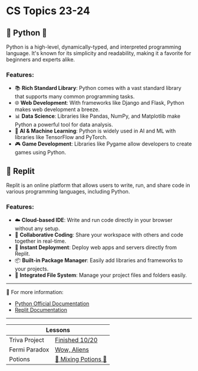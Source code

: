 # CS Topics 23-24

## 💖 Python 💖

Python is a high-level, dynamically-typed, and interpreted programming language. It's known for its simplicity and readability, making it a favorite for beginners and experts alike.

### Features:
- 📚 **Rich Standard Library**: Python comes with a vast standard library that supports many common programming tasks.
- 🌐 **Web Development**: With frameworks like Django and Flask, Python makes web development a breeze.
- 📊 **Data Science**: Libraries like Pandas, NumPy, and Matplotlib make Python a powerful tool for data analysis.
- 🤖 **AI & Machine Learning**: Python is widely used in AI and ML with libraries like TensorFlow and PyTorch.
- 🎮 **Game Development**: Libraries like Pygame allow developers to create games using Python.

## 🔄 Replit

Replit is an online platform that allows users to write, run, and share code in various programming languages, including Python.

### Features:
- ☁️ **Cloud-based IDE**: Write and run code directly in your browser without any setup.
- 🤝 **Collaborative Coding**: Share your workspace with others and code together in real-time.
- 🚀 **Instant Deployment**: Deploy web apps and servers directly from Replit.
- 📦 **Built-in Package Manager**: Easily add libraries and frameworks to your projects.
- 📂 **Integrated File System**: Manage your project files and folders easily.

---

📖 For more information:
- [Python Official Documentation](https://docs.python.org/3/)
- [Replit Documentation](https://docs.replit.com/)

---

<table>
  <thead>
    <tr>
      <th colspan="2">Lessons</th>
    </tr>
  </thead>
  <tbody>
    <tr>
      <td>Triva Project</td>
      <td><a href="https://riverdalegithub.github.io/intro_python_23/project2/"> Finished 10/20 </a></td>
    </tr>
        <tr>
      <td>Fermi Paradox</td>
      <td><a href="https://riverdalegithub.github.io/intro_python_23/fermi/"> Wow, Aliens</a></td>
    </tr>
      </tr>
        <tr>
      <td>Potions</td>
      <td><a href="https://riverdalegithub.github.io/intro_python_23/pyFunc/">  💖 Mixing Potions  💖</a></td>
    </tr>
   
  </tbody>
</table>

